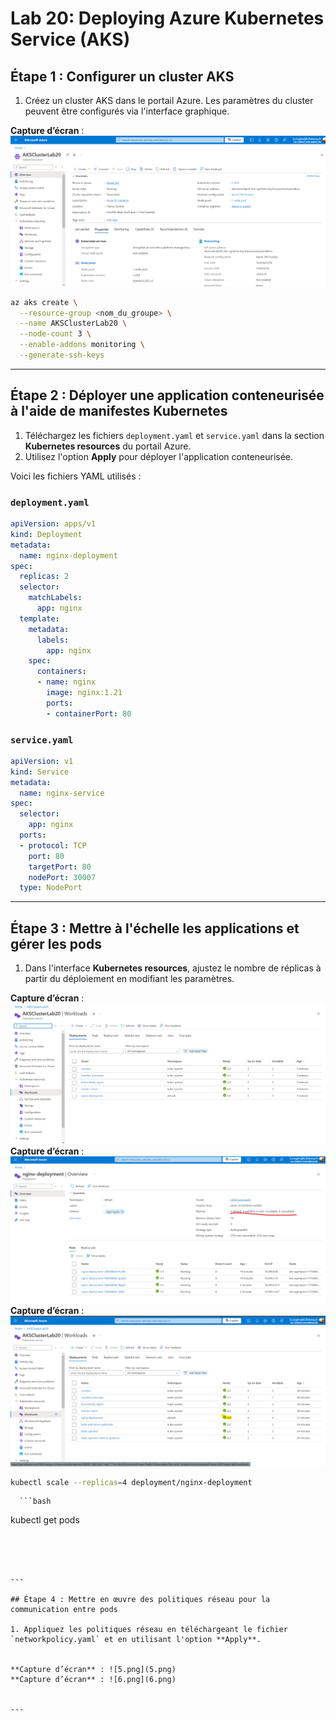 
# Lab 20: Deploying Azure Kubernetes Service (AKS)



## Étape 1 : Configurer un cluster AKS

1. Créez un cluster AKS dans le portail Azure. Les paramètres du cluster peuvent être configurés via l'interface graphique.

**Capture d’écran** : ![1.png](1.png)

   ```bash
   az aks create \
     --resource-group <nom_du_groupe> \
     --name AKSClusterLab20 \
     --node-count 3 \
     --enable-addons monitoring \
     --generate-ssh-keys
   ```

---

## Étape 2 : Déployer une application conteneurisée à l'aide de manifestes Kubernetes

1. Téléchargez les fichiers `deployment.yaml` et `service.yaml` dans la section **Kubernetes resources** du portail Azure.
2. Utilisez l'option **Apply** pour déployer l'application conteneurisée.

Voici les fichiers YAML utilisés :

### `deployment.yaml`
```yaml
apiVersion: apps/v1
kind: Deployment
metadata:
  name: nginx-deployment
spec:
  replicas: 2
  selector:
    matchLabels:
      app: nginx
  template:
    metadata:
      labels:
        app: nginx
    spec:
      containers:
      - name: nginx
        image: nginx:1.21
        ports:
        - containerPort: 80
```

### `service.yaml`
```yaml
apiVersion: v1
kind: Service
metadata:
  name: nginx-service
spec:
  selector:
    app: nginx
  ports:
  - protocol: TCP
    port: 80
    targetPort: 80
    nodePort: 30007
  type: NodePort
```

---

## Étape 3 : Mettre à l'échelle les applications et gérer les pods

1. Dans l'interface **Kubernetes resources**, ajustez le nombre de réplicas à partir du déploiement en modifiant les paramètres.

**Capture d’écran** : ![3.png](3.png)
**Capture d’écran** : ![4.png](4.png)
**Capture d’écran** : ![7.png](7.png)

   ```bash
   kubectl scale --replicas=4 deployment/nginx-deployment
   ```

      ```bash
   kubectl get pods
   ```




---

## Étape 4 : Mettre en œuvre des politiques réseau pour la communication entre pods

1. Appliquez les politiques réseau en téléchargeant le fichier `networkpolicy.yaml` et en utilisant l'option **Apply**.


**Capture d’écran** : ![5.png](5.png)
**Capture d’écran** : ![6.png](6.png)


---


